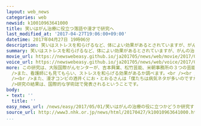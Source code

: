 ```yaml
---
layout: web_news
categories: web
newsid: k10010963641000
title: 笑いはがん治療に役立つ落語や漫才で研究へ
last_modified_at: '2017-04-27T19:06:00+09:00'
datetime: 2017年04月27日 19時06分
description: 笑いはストレスを和らげるなど、体によい効果があるとされていますが、がんの治療にも役立つか、落語や漫才などを通して検証する研究が、大阪国際がんセンターで進められることになりました。
summary: 笑いはストレスを和らげるなど、体によい効果があるとされていますが、がんの治療にも役立つか、落語や漫才などを通して検証する研究が、大阪国際がんセンターで進められることになりました。
movie_url: https://newswebeasy.github.io/ja201705/news/web/movie/2017/05/01/k10010963641000.mp4
voice_url: https://newswebeasy.github.io/ja201705/news/web/voice/2017/05/01/k10010963641000.mp3
more: この研究は、大阪国際がんセンターが、吉本興業、松竹芸能、米朝事務所の３つの芸能事務所の協力を得て行います。<br /><br />来月からがんセンターのホールで、７０人の通院患者に落語や漫才などを見てもらい、すべての回を見たグループと半分だけ見たグループで、体の免疫の機能などにどのような違いが出るか調べます。<br
  />また、看護師にも見てもらい、ストレスを和らげる効果があるか調べます。<br /><br />記者会見した落語家の桂文珍さんは「患者の助けになればと思って一生懸命やります。笑うことで痛みを忘れることができればと思います」と話していました。<br
  /><br />また、漫才コンビの酒井くにお・とおるさんは「僕たちは病気ネタが多いのですが、場所を考えて別のネタで笑わせます」と話していました。<br /><br
  />研究の結果は、国際的な学術誌で発表されるということです。
body:
- text: ''
  title: ''
easy_news_url: /news/easy/2017/05/01/笑いはがんの治療の役に立つかどうか研究する/
source_url: http://www3.nhk.or.jp/news/html/20170427/k10010963641000.html
...
```

